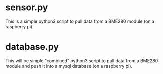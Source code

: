 # sensor.py
This is a simple python3 script to pull data from a BME280 module (on a raspberry pi).

# database.py
This will be simple "combined" python3 script to pull data from a BME280 module and push it into a mysql database (on a raspberry pi).
